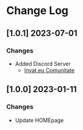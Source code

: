 # Change Log

## [1.0.1] 2023-07-01
### Changes

- Added Discord Server
  - [Invat.eu Comunitate](https://discord.gg/uh2WWTKt)

## [1.0.0] 2023-01-11
### Changes

- Update HOMEpage
